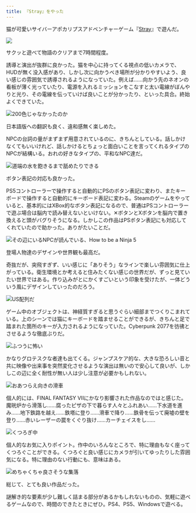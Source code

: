 ```yaml
---
title: 『Stray』をやった
---
```

猫が可愛いサイバーアポカリプスアドベンチャーゲーム『[Stray](https://store.steampowered.com/app/1332010/Stray/?l=japanese)』で遊んだ。

![](https://lh3.googleusercontent.com/_VcRcPIpdRw6hR0sgc14PKy0krlOLnxbWF8NySJaPzfGPEq5Q9brGLk-04QRRXdVEaf3wQ0WCY7Lp4Rrr90ddYep0eMQ0V4GPP4PoiqRJWo-ZlatGdJyNwhNJLquur0dQUErQFmCwqdXecQPcbPosOsOavVHp5LH5Myn0QPWpIAvQ0t7Ufloaz1jYI1soQ)

サクッと遊べて物語のクリアまで7時間程度。

誘導と演出が抜群に良かった。猫を中心に持ってくる視点の低いカメラで、HUDが無く没入感があり、しかし次に向かうべき場所が分かりやすいよう、良い感じの雰囲気で誘導されるようになっていた。例えば……向かう先のネオンの看板が薄く光っていたり、電源を入れるミッションをこなすと太い電線がぼんやりと光り、その電線を伝っていけば良いことが分かったり、といった具合。終始よくできていた。

![](https://lh3.googleusercontent.com/FGH8s85z5tiKK71A7E31e3hBkEdfYkMWsyBcBxOD576plnWZrIYNCWQoL9IXmFh1Z8kZFx6hDpPsMWQIwZnMV_OHp31QFWEFCoVY0UjqV_HzfaVwKhEEGirWFGXVFQ9pwQdca2WSZL6h-_vn-ftR4Olwb8M7evBC3N5ZKnIv1RyXHC-7g5FV0ibo42eFDQ "200色じゃなかったのか")

日本語版への翻訳も良く、違和感無く楽しめた。

NPCの台詞の量がまずまず用意されているのに、きちんとしている。話しかけなくてもいいけれど、話しかけるとちょっと面白いことを言ってくれるタイプのNPCが結構いる。おれの好きなタイプの、平和なNPC達だ。

![](https://lh4.googleusercontent.com/Hgz7BPC-J3u7vM8t3vjbnpcypxIHvjKT0hW5FnFWkVrwR3aAysvR-JhLii20R_ClAuDx_9hbrEPMa4p5qFXsO0y78fClt3gANNY16B_bnCDFN1-csgbv9EEdxkaW5PuubiLoXKkFm-rqtej3uF39zkzZF3Z7WNdDWJbSsKW5jQ4n5TbNWIL7Oh43wBTunQ "道端の水を飽きるまで舐めたりできる")

ボタン表記の対応も良かった。

PS5コントローラーで操作すると自動的にPSのボタン表記に変わり、またキーボードで操作すると自動的にキーボード表記に変わる。Steamのゲームをやっていると、基本的にはXBox的なボタン表記になるので、普通はPSコントローラーで遊ぶ場合は脳内で読み替えないといけない。✕ボタンとXボタンを脳内で置き換えると頭がバグりそうになる。しかしこの作品はPSボタン表記にも対応してくれていたので助かった。ありがたいことだ。

![](https://lh5.googleusercontent.com/m2j3nruQgqJE-KdSpdYCfWhoXs6LFbiw_r4elLhrsmoo7lnUcOzHF8qS6sRr1ksNxzdkBFLjrjBLIIGhU9Nbfo3eYEaxmIFtLE50oJMkYQHSBKFhj2NfAgiFu7fHSY8Vm8OhDnNE4fwGw64TW_gUd-Eh-Yzabpi3G_U4ax5SL9P70ii1D8ZnzJFpmONM6w "その辺にいるNPCが読んでいる、How to be a Ninja 5")

登場人物達のデザインや世界観も最高だ。

奇抜だが、突飛すぎず、いい感じに「ありそう」なラインで楽しい雰囲気に仕上がっている。衛生環境とか考えると住みたくない感じの世界だが、ずっと見ていたい世界ではある。作り込みがとにかくすごいという印象を受けたが、一体どういう風にデザインしていったのだろう。

![](https://lh3.googleusercontent.com/9QKbnMyMuYPhYwE_NTP6XQWNPP5cwUbZuXwUsLBnU8S3YgIvtWbiIGSMwAZIKW_InmoBvoCRfXuR5tqDPPSd_XFB5R3w_TOo0S8i04MWfgcGS0pvl7pANHvx6z-0vBy__f6s-TG0UL0PGFqRCldMENoD-Ck1WjJDKrp25QQI5ftRu8HgirPXXv_GELCw-g "US配列だ")

ゲーム中のオブジェクトは、神経質すぎると思うぐらい細部までつくりこまれている。上のシーンでは猫にキーボードを踏ませることができるが、きちんと足で踏まれた箇所のキーが入力されるようになっていた。Cyberpunk 2077を彷彿とさせるような徹底ぶりだ。

![](https://lh5.googleusercontent.com/hVZAO8dJyhkUIerF_LaNO5ggu-THm-f2Ein4sM0cRAiuRTr33lBvpxR0fvGBeYUExu69DdhdEyQzE959EmvIF6eh0fp_JU2_mlTEFDXQTNS75urwbK8KBxtNQuQpRRoQsAC8e9IrHyobNBAIixYAQEoxC6AnrFt-Vz8tb7JVPm51RiuD7zfD_VhxwlstpQ "ふつうに怖い")

かなりグロテスクな者達も出てくる。ジャンプスケア的な、大きな恐ろしい音と共に映像や出来事を突然変化させるような演出は無いので安心して良いが、しかしこの辺に全く耐性が無い人は少し注意が必要かもしれない。

![](https://lh4.googleusercontent.com/cvZmQU98Kqll1027y-HF_IiGxKzQlf8DwPjYJENBRhZomwLZUiAW1o5JjwKzx3G621IXzE8vHfy_bNz4ROPHeEE3qkvYeo0WT57Ym-MHG7Hw9gCCjpUH_jzWG0GaGUBd-QNf1o-7d0B_aj3P6kGmtxu-wRFDLeNZiYKeQYu84uyG9As7076L5GVmwX_n4A "おあつらえ向きの滑車")

個人的には、FINAL FANTASY VIIにかなり影響された作品なのではと感じた。魔晄炉から滑落し……腐ったピザの下で暮らす人々とふれあい……下水道を進み……地下鉄路を越え……鉄塔に登り……滑車で降り……鉄骨を伝って廃墟の壁を登り……赤いレーザーの罠をくぐり抜け……カーチェイスをし……

![](https://lh4.googleusercontent.com/IybzwoneIuFirreunMNpkkA_EC4HyP88fXHPJc8c7iGifOyM3XwpclrvluKmo6GSXh2wSr7rwxHMCHhUTV4mGmnjLehdlom-CwaZUZOqQwJaAhhUvl6-XQkV8YU3URtUmM9mN0WrA16eEosnBjQ3_okk_NbGw027sZ6aeodx992JytYUsfEJizh4mwhKJw "くつろぎ中")

個人的なお気に入りポイント。作中のいろんなところで、特に理由もなく座ってくつろぐことができる。くつろぐと良い感じにカメラが引いてゆったりした雰囲気になる。特に理由のない行動にも、意味はある。

![](https://lh3.googleusercontent.com/UwE6tWsXs9rBL_YAAh02bkc8_iLMZLCyMb9shEi60rfBdx9DEH6bx8McwR8lByuMQ55N3S-jQcjNvKVhusvw9LV-REoCbBUNeisN-s0eRue8wCWPPMRfOjV9UpGFpK2gTBStC_Iv-q-W_gBNbS323RngVbm1OzGGapcK6wE0q9jvtL54ajpW2FSkCfpTzw "めちゃくちゃ良さそうな集落")

総じて、とても良い作品だった。

謎解き的な要素が少し難しく詰まる部分があるかもしれないものの、気軽に遊べるゲームなので、時間のできたときにぜひ。PS4、PS5、Windowsで遊べる。
